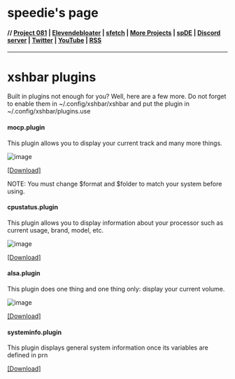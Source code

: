 # speedie's page

#### // [Project 081](https://p081.github.io) | [Elevendebloater](https://spdgmr.github.io/elevendebloater) | [sfetch](https://spdgmr.github.io/sfetch) | [More Projects](https://spdgmr.github.io/projects) | [spDE](https://spdgmr.github.io/spde) | [Discord server](https://ffdiscord.github.io) | [Twitter](https://nitter.net/spdgmr) | [YouTube](https://invidious.namazso.eu/speedie) | [RSS](https://raw.githubusercontent.com/spdgmr/posts/main/rss.xml)
--------------
# xshbar plugins
Built in plugins not enough for you? Well, here are a few more.
Do not forget to enable them in ~/.config/xshbar/xshbar and put the plugin in ~/.config/xshbar/plugins.use

#### mocp.plugin
This plugin allows you to display your current track and many more things.

![image](https://user-images.githubusercontent.com/71722170/162263153-91b05104-3203-469a-ba7b-bd2bef8ba6f4.png)

[[Download]](https://raw.githubusercontent.com/speediegamer/xshbar-plugins/main/mocp.plugin)

NOTE: You must change $format and $folder to match your system before using.

#### cpustatus.plugin
This plugin allows you to display information about your processor such as current usage, brand, model, etc.

![image](https://user-images.githubusercontent.com/71722170/162267014-04806cff-9ab6-4242-950f-7eda7e8c93ef.png)

[[Download]](https://raw.githubusercontent.com/speediegamer/xshbar-plugins/main/cpustatus.plugin)

#### alsa.plugin
This plugin does one thing and one thing only: display your current volume.

![image](https://user-images.githubusercontent.com/71722170/162468445-8aa204b8-57f8-44ee-918d-abf9c163f2f3.png)

[[Download]](https://raw.githubusercontent.com/speediegamer/xshbar-plugins/main/alsa.plugin)

#### systeminfo.plugin
This plugin displays general system information once its variables are defined in prn

[[Download]](https://raw.githubusercontent.com/speediegamer/xshbar-plugins/main/systeminfo.plugin)
